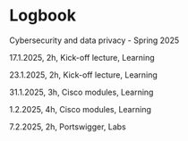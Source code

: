 # Logbook
Cybersecurity and data privacy - Spring 2025


17.1.2025, 2h, Kick-off lecture, Learning

23.1.2025, 2h, Kick-off lecture, Learning

31.1.2025, 3h, Cisco modules, Learning

1.2.2025, 4h, Cisco modules, Learning

7.2.2025, 2h, Portswigger, Labs
